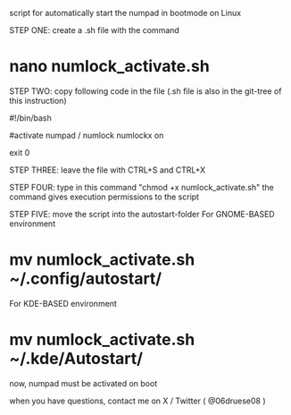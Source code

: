 script for automatically start the numpad in bootmode on Linux

STEP ONE:
create a .sh file with the command 
# nano numlock_activate.sh

STEP TWO:
copy following code in the file (.sh file is also in the git-tree of this instruction)

#!/bin/bash

#activate numpad / numlock
numlockx on

exit 0


STEP THREE:
leave the file with CTRL+S and CTRL+X

STEP FOUR:
type in this command "chmod +x numlock_activate.sh"
the command gives execution permissions to the script

STEP FIVE:
move the script into the autostart-folder
For GNOME-BASED environment 
# mv numlock_activate.sh ~/.config/autostart/

For KDE-BASED environment
# mv numlock_activate.sh ~/.kde/Autostart/

now, numpad must be activated on boot


when you have questions, contact me on X / Twitter ( @06druese08 )

